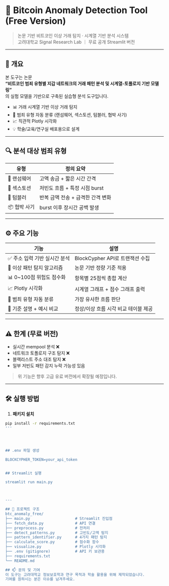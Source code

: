# 🧠 Bitcoin Anomaly Detection Tool (Free Version)

> 논문 기반 비트코인 이상 거래 탐지 · 시계열 기반 분석 시스템  
> 고려대학교 Signal Research Lab ｜ 무료 공개 Streamlit 버전

---

## 📘 개요

본 도구는 논문  
**“비트코인 범죄 유형별 지갑 네트워크의 거래 패턴 분석 및 시계열-토폴로지 기반 모델링”**  
의 실험 모델을 기반으로 구축된 실습형 분석 도구입니다.

- 📊 거래 시계열 기반 이상 거래 탐지
- 🧠 범죄 유형 자동 분류 (랜섬웨어, 섹스토션, 텀블러, 협박 사기)
- 📈 직관적 Plotly 시각화
- 💡 학술/교육/연구실 배포용으로 설계

---

## 🔍 분석 대상 범죄 유형

| 유형         | 정의 요약 |
|--------------|-----------|
| 🛑 랜섬웨어   | 고액 송금 + 짧은 시간 간격 |
| 🚨 섹스토션   | 저빈도 흐름 + 특정 시점 burst |
| 🔁 텀블러     | 반복 금액 전송 + 급격한 간격 변화 |
| 📦 협박 사기 | burst 이후 장시간 공백 발생 |

---

## ⚙️ 주요 기능

| 기능                | 설명 |
|---------------------|------|
| ✅ 주소 입력 기반 실시간 분석 | BlockCypher API로 트랜잭션 수집 |
| 🧪 이상 패턴 탐지 알고리즘   | 논문 기반 정량 기준 적용 |
| 📊 0~100점 위험도 점수화     | 항목별 25점씩 총합 계산 |
| 📈 Plotly 시각화            | 시계열 그래프 + 점수 그래프 출력 |
| 🧠 범죄 유형 자동 분류       | 가장 유사한 흐름 판단 |
| 📘 기준 설명 + 예시 비교     | 정상/이상 흐름 시각 비교 테이블 제공 |

---

## ⚠️ 한계 (무료 버전)

- 실시간 mempool 분석 ❌
- 네트워크 토폴로지 구조 탐지 ❌
- 블랙리스트 주소 대조 탐지 ❌
- 일부 저빈도 패턴 감지 누락 가능성 있음

> 위 기능은 향후 고급 유료 버전에서 확장될 예정입니다.

---

## 🛠 실행 방법

1. **패키지 설치**

```bash
pip install -r requirements.txt
'''




## .env 파일 생성

BLOCKCYPHER_TOKEN=your_api_token


## Streamlit 실행

streamlit run main.py



---

## 📂 프로젝트 구조
btc_anomaly_free/
├── main.py                    # Streamlit 진입점
├── fetch_data.py              # API 연결
├── preprocess.py              # 전처리
├── detect_patterns.py         # 고빈도/고액 탐지
├── pattern_identifier.py      # 4가지 패턴 탐지
├── calculate_score.py         # 점수화 함수
├── visualize.py               # Plotly 시각화
├── .env (gitignore)           # API 키 보관용
├── requirements.txt
└── README.md

## 📫 문의 및 기여
이 도구는 고려대학교 정보보호학과 연구 목적과 학술 활용을 위해 제작되었습니다.
기여를 원하시는 분은 이슈를 남겨주세요.

